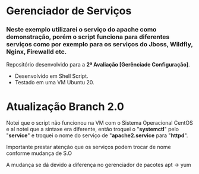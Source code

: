 # Gerenciador de Serviços

### Neste exemplo utilizarei o serviço do apache como demonstração, porém o script funciona para diferentes serviços como por exemplo para os serviços do Jboss, Wildfly, Nginx, Firewalld etc.

Repositório desenvolvido para a **2ª Avaliação [Gerênciade Configuração]**.

- Desenvolvido em Shell Script.
- Testado em uma VM Ubuntu 20.


# Atualização Branch 2.0

Notei que o script não funcionou na VM com o Sistema Operacional CentOS e aí notei que a sintaxe era diferente, então troquei o "**systemctl**" pelo "**service**" e troquei o nome do serviço de "**apache2.service** para "**httpd**".

Importante prestar atenção que os serviços podem trocar de nome conforme mudança de S.O

A mudança se dá devido a diferença no gerenciador de pacotes apt -> yum

